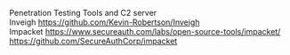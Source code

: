 Penetration Testing Tools and C2 server <br>
Inveigh https://github.com/Kevin-Robertson/Inveigh <br>
Impacket https://www.secureauth.com/labs/open-source-tools/impacket/ <br>
https://github.com/SecureAuthCorp/impacket

